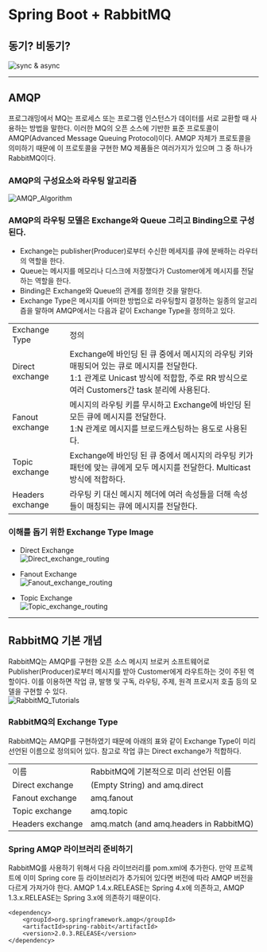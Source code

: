 # Spring Boot + RabbitMQ

## 동기? 비동기?
![sync & async](https://mblogthumb-phinf.pstatic.net/20150714_183/tmondev_1436844582787b82mW_PNG/2_2.png?type=w2)

***

## AMQP
프로그래밍에서 MQ는 프로세스 또는 프로그램 인스턴스가 데이터를 서로 교환할 때 사용하는 방법을 말한다.
이러한 MQ의 오픈 소스에 기반한 표준 프로토콜이 AMQP(Advanced Message Queuing Protocol)이다.
AMQP 자체가 프로토콜을 의미하기 때문에 이 프로토콜을 구현한 MQ 제품들은 여러가지가 있으며 그 중 하나가 RabbitMQ이다. 

### AMQP의 구성요소와 라우팅 알고리즘
![AMQP_Algorithm](https://mblogthumb-phinf.pstatic.net/20150714_167/tmondev_1436844582589iKxDW_PNG/3.png?type=w2)

### AMQP의 라우팅 모델은 Exchange와 Queue 그리고 Binding으로 구성된다.
* Exchange는 publisher(Producer)로부터 수신한 메세지를 큐에 분배하는 라우터의 역할을 한다.
* Queue는 메시지를 메모리나 디스크에 저장했다가 Customer에게 메시지를 전달하는 역할을 한다.
* Binding은 Exchange와 Queue의 관계를 정의한 것을 말한다.
* Exchange Type은 메시지를 어떠한 방법으로 라우팅할지 결정하는 일종의 알고리즘을 말하며 AMQP에서는 다음과 같이 Exchange Type을 정의하고 있다.
<table>
<tr>
<td>Exchange Type</td>
<td>정의</td>
</tr>
<tr>
<td>Direct exchange</td>
<td>
Exchange에 바인딩 된 큐 중에서 메시지의 라우팅 키와 매핑되어 있는 큐로 메시지를 전달한다.<br/>
1:1 관계로 Unicast 방식에 적합함, 주로 RR 방식으로 여러 Customers간 task 분리에 사용된다.<br/>
</td>
</tr>
<tr>
<td>Fanout exchange</td>
<td>
메시지의 라우팅 키를 무시하고 Exchange에 바인딩 된 모든 큐에 메시지를 전달한다.<br/>
1:N 관계로 메시지를 브로드캐스팅하는 용도로 사용된다. 
</td>
</tr>
<tr>
<td>Topic exchange</td>
<td>
Exchange에 바인딩 된 큐 중에서 메시지의 라우팅 키가 패턴에 맞는 큐에게 모두 메시지를 전달한다.
Multicast 방식에 적합하다.
</td>
</tr>
<tr>
<td>Headers exchange</td>
<td>
라우팅 키 대신 메시지 헤더에 여러 속성들을 더해 속성들이 매칭되는 큐에 메시지를 전달한다.
</td>
</tr>
</table>

### 이해를 돕기 위한 Exchange Type Image
* Direct Exchange<br/>
![Direct_exchange_routing](http://img1.daumcdn.net/thumb/R1920x0/?fname=http%3A%2F%2Fcfile28.uf.tistory.com%2Fimage%2F275EF93458749D682103C9)

* Fanout Exchange<br/>
![Fanout_exchange_routing](http://img1.daumcdn.net/thumb/R1920x0/?fname=http%3A%2F%2Fcfile5.uf.tistory.com%2Fimage%2F2342EF3958749D741B3AEA)

* Topic Exchange<br/>
![Topic_exchange_routing](http://img1.daumcdn.net/thumb/R1920x0/?fname=http%3A%2F%2Fcfile26.uf.tistory.com%2Fimage%2F2123AA3C58749D462219DC)

***
        
## RabbitMQ 기본 개념
RabbitMQ는 AMQP를 구현한 오픈 소스 메시지 브로커 소프트웨어로 Publisher(Producer)로부터 메시지를 받아
Customer에게 라우트하는 것이 주된 역할이다. 이를 이용하면 작업 큐, 발행 및 구독, 라우팅, 주제, 원격 프로시저 호출 등의 모델을 구현할 수 있다.<br/>
![RabbitMQ_Tutorials](https://mblogthumb-phinf.pstatic.net/20150714_279/tmondev_1436844582272jYLSG_PNG/5.png?type=w2)

### RabbitMQ의 Exchange Type
RabbitMQ는 AMQP를 구현하였기 때문에 아래의 표와 같이 Exchange Type이 미리 선언된 이름으로 정의되어 있다.
참고로 작업 큐는 Direct exchange가 적합하다.<br/>
<table>
<tr>
<td>이름</td>
<td>RabbitMQ에 기본적으로 미리 선언된 이름</td>
</tr>
<tr>
<td>Direct exchange</td>
<td>(Empty String) and amq.direct</td>
</tr>
<tr>
<td>Fanout exchange</td>
<td>amq.fanout</td>
</tr>
<tr>
<td>Topic exchange</td>
<td>amq.topic</td>
</tr>
<tr>
<td>Headers exchange</td>
<td>amq.match (and amq.headers in RabbitMQ)</td>
</tr>
</table>

### Spring AMQP 라이브러리 준비하기
RabbitMQ를 사용하기 위해서 다음 라이브러리를 pom.xml에 추가한다. 만약 프로젝트에 이미 Spring core 등 라이브러리가 추가되어 있다면
버전에 따라 AMQP 버전을 다르게 가져가야 한다. AMQP 1.4.x.RELEASE는 Spring 4.x에 의존하고,
AMQP 1.3.x.RELEASE는 Spring 3.x에 의존하기 때문이다.
~~~
<dependency>
    <groupId>org.springframework.amqp</groupId>
    <artifactId>spring-rabbit</artifactId>
    <version>2.0.3.RELEASE</version>
</dependency>
~~~